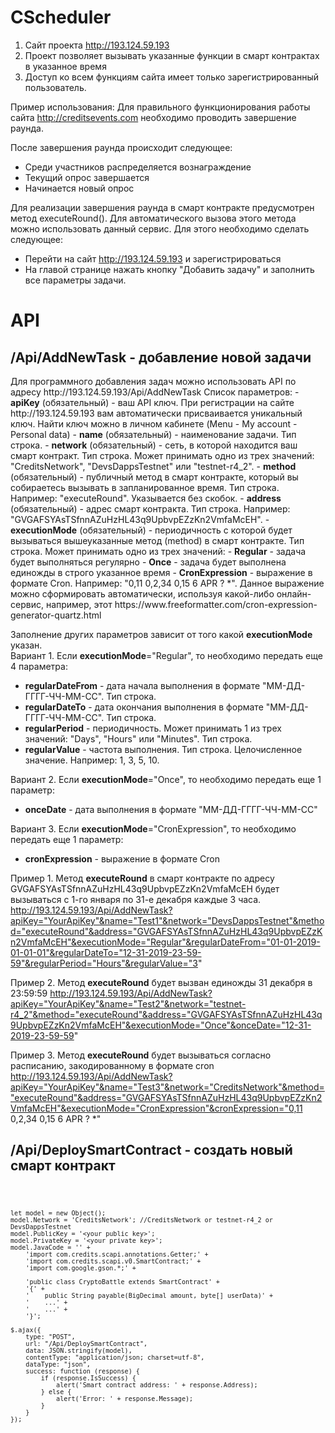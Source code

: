 # CScheduler
1. Сайт проекта http://193.124.59.193
2. Проект позволяет вызывать указанные функции в смарт контрактах в указанное время
3. Доступ ко всем функциям сайта имеет только зарегистрированный пользователь.

Пример использования:
Для правильного функционирования работы сайта http://creditsevents.com необходимо проводить завершение раунда. 

После завершения раунда происходит следующее:
- Среди участников распределяется вознаграждение
- Текущий опрос завершается
- Начинается новый опрос

Для реализации завершения раунда в смарт контракте предусмотрен метод executeRound(). Для автоматического вызова этого метода можно использовать данный сервис. Для этого необходимо сделать следующее:
- Перейти на сайт http://193.124.59.193 и зарегистрироваться
- На главой странице нажать кнопку "Добавить задачу" и заполнить все параметры задачи.

# API
<h2>/Api/AddNewTask - добавление новой задачи</h2>
Для программного добавления задач можно использовать API по адресу http://193.124.59.193/Api/AddNewTask
Список параметров:
- <b>apiKey</b> (обязательный) - ваш API ключ. При регистрации на сайте http://193.124.59.193 вам автоматически присваивается уникальный ключ. Найти ключ можно в личном кабинете (Menu - My account - Personal data)
- <b>name</b> (обязательный) - наименование задачи. Тип строка.
- <b>network</b> (обязательный) - сеть, в которой находится ваш смарт контракт. Тип строка. Может принимать одно из трех значений: "CreditsNetwork", "DevsDappsTestnet" или "testnet-r4_2".
- <b>method</b> (обязательный) - публичный метод в смарт контракте, который вы собираетесь вызывать в запланированное время. Тип строка. Например: "executeRound". Указывается без скобок.
- <b>address</b> (обязательный) - адрес смарт контракта. Тип строка. Например: "GVGAFSYAsTSfnnAZuHzHL43q9UpbvpEZzKn2VmfaMcEH".
- <b>executionMode</b> (обязательный) - периодичность с которой будет вызываться вышеуказанные метод (method) в смарт контракте. Тип строка. Может принимать одно из трех значений:
    - <b>Regular</b> - задача будет выполняться регулярно
    - <b>Once</b> - задача будет выполнена единожды в строго указанное время
    - <b>CronExpression</b> - выражение в формате Cron. Например: "0,11 0,2,34 0,15 6 APR ? *". Данное выражение можно сформировать автоматически, используя какой-либо онлайн-сервис, например, этот https://www.freeformatter.com/cron-expression-generator-quartz.html

Заполнение других параметров зависит от того какой <b>executionMode</b> указан.</br>
Вариант 1. Если <b>executionMode</b>="Regular", то необходимо передать еще 4 параметра:
    <ul>
    <li><b>regularDateFrom</b> - дата начала выполнения в формате "ММ-ДД-ГГГГ-ЧЧ-ММ-СС". Тип строка.</li>
    <li><b>regularDateTo</b> - дата окончания выполнения в формате "ММ-ДД-ГГГГ-ЧЧ-ММ-СС". Тип строка.</li>
    <li><b>regularPeriod</b> - периодичность. Может принимать 1 из трех значений: "Days", "Hours" или "Minutes". Тип строка.</li>
    <li><b>regularValue</b> - частота выполнения. Тип строка. Целочисленное значение. Например: 1, 3, 5, 10.</li>
    </ul>
Вариант 2. Если <b>executionMode</b>="Once", то необходимо передать еще 1 параметр:
    <ul>
    <li><b>onceDate</b> - дата выполнения в формате "ММ-ДД-ГГГГ-ЧЧ-ММ-СС"</li>
    </ul>
Вариант 3. Если <b>executionMode</b>="CronExpression", то необходимо передать еще 1 параметр:
    <ul>
    <li><b>cronExpression</b> - выражение в формате Cron</li>
    </ul>
    
Пример 1. Метод <b>executeRound</b> в смарт контракте по адресу GVGAFSYAsTSfnnAZuHzHL43q9UpbvpEZzKn2VmfaMcEH будет вызываться с 1-го января по 31-е декабря каждые 3 часа.
http://193.124.59.193/Api/AddNewTask?apiKey="YourApiKey"&name="Test1"&network="DevsDappsTestnet"&method="executeRound"&address="GVGAFSYAsTSfnnAZuHzHL43q9UpbvpEZzKn2VmfaMcEH"&executionMode="Regular"&regularDateFrom="01-01-2019-01-01-01"&regularDateTo="12-31-2019-23-59-59"&regularPeriod="Hours"&regularValue="3"

Пример 2. Метод <b>executeRound</b> будет вызван единожды 31 декабря в 23:59:59
http://193.124.59.193/Api/AddNewTask?apiKey="YourApiKey"&name="Test2"&network="testnet-r4_2"&method="executeRound"&address="GVGAFSYAsTSfnnAZuHzHL43q9UpbvpEZzKn2VmfaMcEH"&executionMode="Once"&onceDate="12-31-2019-23-59-59"

Пример 3. Метод <b>executeRound</b> будет вызываться согласно расписанию, закодированному в формате cron
http://193.124.59.193/Api/AddNewTask?apiKey="YourApiKey"&name="Test3"&network="CreditsNetwork"&method="executeRound"&address="GVGAFSYAsTSfnnAZuHzHL43q9UpbvpEZzKn2VmfaMcEH"&executionMode="CronExpression"&cronExpression="0,11 0,2,34 0,15 6 APR ? *"

<h2>/Api/DeploySmartContract - создать новый смарт контракт</h2>
<code>

    let model = new Object();            
    model.Network = 'CreditsNetwork'; //CreditsNetwork or testnet-r4_2 or DevsDappsTestnet
    model.PublicKey = '<your public key>';
    model.PrivateKey = '<your private key>';
    model.JavaCode = '' +
        'import com.credits.scapi.annotations.Getter;' +
        'import com.credits.scapi.v0.SmartContract;' +
        'import com.google.gson.*;' +

        'public class CryptoBattle extends SmartContract' +
        '{' +
        '    public String payable(BigDecimal amount, byte[] userData)' +
        '    ...' +
        '    ...' +
        '}';
            
    $.ajax({
        type: "POST",
        url: "/Api/DeploySmartContract",
        data: JSON.stringify(model),
        contentType: "application/json; charset=utf-8",
        dataType: "json",
        success: function (response) {
            if (response.IsSuccess) {
                alert('Smart contract address: ' + response.Address);
            } else {
                alert('Error: ' + response.Message);
            }                    
        }
    });

</code>
